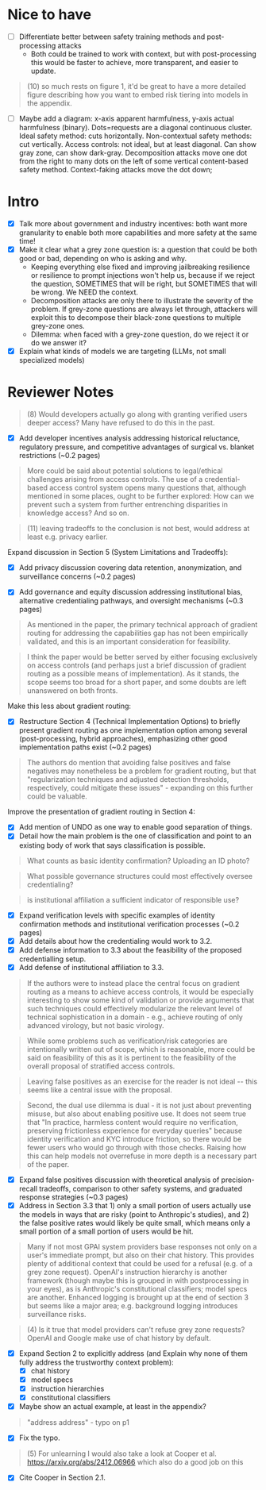 # Nice to have

- [ ] Differentiate better between safety training methods and post-processing attacks
    - Both could be trained to work with context, but with post-processing this would be faster to achieve, more transparent, and easier to update.

> (10) so much rests on figure 1, it'd be great to have a more detailed figure describing how you want to embed risk tiering into models in the appendix. 

- [ ] Maybe add a diagram: x-axis apparent harmfulness, y-axis actual harmfulness (binary). Dots=requests are a diagonal continuous cluster. Ideal safety method: cuts horizontally. Non-contextual safety methods: cut vertically. Access controls: not ideal, but at least diagonal. Can show gray zone, can show dark-gray. Decomposition attacks move one dot from the right to many dots on the left of some vertical content-based safety method. Context-faking attacks move the dot down; 

# Intro

- [X] Talk more about government and industry incentives: both want more granularity to enable both more capabilities and more safety at the same time!
- [X] Make it clear what a grey zone question is: a question that could be both good or bad, depending on who is asking and why. 
    - Keeping everything else fixed and improving jailbreaking resilience or resilience to prompt injections won't help us, because if we reject the question, SOMETIMES that will be right, but SOMETIMES that will be wrong. We NEED the context.
    - Decomposition attacks are only there to illustrate the severity of the problem. If grey-zone questions are always let through, attackers will exploit this to decompose their black-zone questions to multiple grey-zone ones.
    - Dilemma: when faced with a grey-zone question, do we reject it or do we answer it?
- [X] Explain what kinds of models we are targeting (LLMs, not small specialized models)

# Reviewer Notes

> (8) Would developers actually go along with granting verified users deeper access? Many have refused to do this in the past.

- [X] Add developer incentives analysis addressing historical reluctance, regulatory pressure, and competitive advantages of surgical vs. blanket restrictions (~0.2 pages)

> More could be said about potential solutions to legal/ethical challenges arising from access controls. The use of a credential-based access control system opens many questions that, although mentioned in some places, ought to be further explored: How can we prevent such a system from further entrenching disparities in knowledge access? And so on.

> (11) leaving tradeoffs to the conclusion is not best, would address at least e.g. privacy earlier.

Expand discussion in Section 5 (System Limitations and Tradeoffs):

- [X] Add privacy discussion covering data retention, anonymization, and surveillance concerns (~0.2 pages)
- [X] Add governance and equity discussion addressing institutional bias, alternative credentialing pathways, and oversight mechanisms (~0.3 pages)



> As mentioned in the paper, the primary technical approach of gradient routing for addressing the capabilities gap has not been empirically validated, and this is an important consideration for feasibility.

> I think the paper would be better served by either focusing exclusively on access controls (and perhaps just a brief discussion of gradient routing as a possible means of implementation). As it stands, the scope seems too broad for a short paper, and some doubts are left unanswered on both fronts.

Make this less about gradient routing:

- [X] Restructure Section 4 (Technical Implementation Options) to briefly present gradient routing as one implementation option among several (post-processing, hybrid approaches), emphasizing other good implementation paths exist (~0.2 pages)

> The authors do mention that avoiding false positives and false negatives may nonetheless be a problem for gradient routing, but that "regularization techniques and adjusted detection thresholds, respectively, could mitigate these issues" - expanding on this further could be valuable.

Improve the presentation of gradient routing in Section 4:

- [X] Add mention of UNDO as one way to enable good separation of things.
- [X] Detail how the main problem is the one of classification and point to an existing body of work that says classification is possible.

> What counts as basic identity confirmation? Uploading an ID photo? 

> What possible governance structures could most effectively oversee credentialing?

> is institutional affiliation a sufficient indicator of responsible use?

- [X] Expand verification levels with specific examples of identity confirmation methods and institutional verification processes (~0.2 pages)
- [X] Add details about how the credentialing would work to 3.2.
- [X] Add defense information to 3.3 about the feasibility of the proposed credentialling setup.
- [X] Add defense of institutional affiliation to 3.3.

> If the authors were to instead place the central focus on gradient routing as a means to achieve access controls, it would be especially interesting to show some kind of validation or provide arguments that such techniques could effectively modularize the relevant level of technical sophistication in a domain - e.g., achieve routing of only advanced virology, but not basic virology. 

> While some problems such as verification/risk categories are intentionally written out of scope, which is reasonable, more could be said on feasibility of this as it is pertinent to the feasibility of the overall proposal of stratified access controls.

> Leaving false positives as an exercise for the reader is not ideal -- this seems like a central issue with the proposal. 

> Second, the dual use dilemma is dual - it is not just about preventing misuse, but also about enabling positive use. It does not seem true that "In practice, harmless content would require no verification, preserving frictionless experience for everyday queries" because identity verification and KYC introduce friction, so there would be fewer users who would go through with those checks. Raising how this can help models not overrefuse in more depth is a necessary part of the paper.

- [X] Expand false positives discussion with theoretical analysis of precision-recall tradeoffs, comparison to other safety systems, and graduated response strategies (~0.3 pages)
- [X] Address in Section 3.3 that 1) only a small portion of users actually use the models in ways that are risky (point to Anthropic's studies), and 2) the false positive rates would likely be quite small, which means only a small portion of a small portion of users would be hit.

> Many if not most GPAI system providers base responses not only on a user's immediate prompt, but also on their chat history. This provides plenty of additional context that could be used for a refusal (e.g. of a grey zone request). OpenAI's instruction hierarchy is another framework (though maybe this is grouped in with postprocessing in your eyes), as is Anthropic's constitutional classifiers; model specs are another. Enhanced logging is brought up at the end of section 3 but seems like a major area; e.g. background logging introduces surveillance risks.

> (4) Is it true that model providers can't refuse grey zone requests? OpenAI and Google make use of chat history by default. 

- [X] Expand Section 2 to explicitly address (and Explain why none of them fully address the trustworthy context problem):
    - [X] chat history
    - [X] model specs
    - [X] instruction hierarchies
    - [X] constitutional classifiers
- [X] Maybe show an actual example, at least in the appendix?

> "address address" - typo on p1 

- [X] Fix the typo.

> (5) For unlearning I would also take a look at Cooper et al. https://arxiv.org/abs/2412.06966 which also do a good job on this 

- [X] Cite Cooper in Section 2.1.

